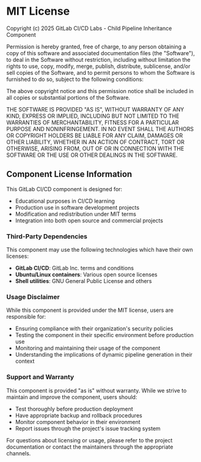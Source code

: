# MIT License

Copyright (c) 2025 GitLab CI/CD Labs - Child Pipeline Inheritance Component

Permission is hereby granted, free of charge, to any person obtaining a copy
of this software and associated documentation files (the "Software"), to deal
in the Software without restriction, including without limitation the rights
to use, copy, modify, merge, publish, distribute, sublicense, and/or sell
copies of the Software, and to permit persons to whom the Software is
furnished to do so, subject to the following conditions:

The above copyright notice and this permission notice shall be included in all
copies or substantial portions of the Software.

THE SOFTWARE IS PROVIDED "AS IS", WITHOUT WARRANTY OF ANY KIND, EXPRESS OR
IMPLIED, INCLUDING BUT NOT LIMITED TO THE WARRANTIES OF MERCHANTABILITY,
FITNESS FOR A PARTICULAR PURPOSE AND NONINFRINGEMENT. IN NO EVENT SHALL THE
AUTHORS OR COPYRIGHT HOLDERS BE LIABLE FOR ANY CLAIM, DAMAGES OR OTHER
LIABILITY, WHETHER IN AN ACTION OF CONTRACT, TORT OR OTHERWISE, ARISING FROM,
OUT OF OR IN CONNECTION WITH THE SOFTWARE OR THE USE OR OTHER DEALINGS IN THE
SOFTWARE.

## Component License Information

This GitLab CI/CD component is designed for:
- Educational purposes in CI/CD learning
- Production use in software development projects
- Modification and redistribution under MIT terms
- Integration into both open source and commercial projects

### Third-Party Dependencies

This component may use the following technologies which have their own licenses:
- **GitLab CI/CD**: GitLab Inc. terms and conditions
- **Ubuntu/Linux containers**: Various open source licenses
- **Shell utilities**: GNU General Public License and others

### Usage Disclaimer

While this component is provided under the MIT license, users are responsible for:
- Ensuring compliance with their organization's security policies
- Testing the component in their specific environment before production use
- Monitoring and maintaining their usage of the component
- Understanding the implications of dynamic pipeline generation in their context

### Support and Warranty

This component is provided "as is" without warranty. While we strive to maintain
and improve the component, users should:
- Test thoroughly before production deployment
- Have appropriate backup and rollback procedures
- Monitor component behavior in their environment
- Report issues through the project's issue tracking system

For questions about licensing or usage, please refer to the project documentation
or contact the maintainers through the appropriate channels.